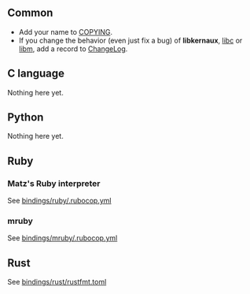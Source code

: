 Common
------

* Add your name to [COPYING](/COPYING).
* If you change the behavior (even just fix a bug) of **libkernaux**,
  [libc](/libc) or [libm](/libm), add a record to [ChangeLog](/ChangeLog).



C language
----------

Nothing here yet.



Python
------

Nothing here yet.



Ruby
----

### Matz's Ruby interpreter

See [bindings/ruby/.rubocop.yml](/bindings/ruby/.rubocop.yml)

### mruby

See [bindings/mruby/.rubocop.yml](/bindings/mruby/.rubocop.yml)



Rust
----

See [bindings/rust/rustfmt.toml](/bindings/rust/rustfmt.toml)
